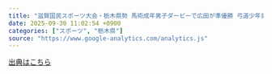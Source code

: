 ```yaml
---
title: "滋賀国民スポーツ大会・栃木県勢 馬術成年男子ダービーで広田が準優勝 弓道少年男子遠的は４位入賞 - 下野新聞社"
date: 2025-09-30 11:02:54 +0900
categories: ["スポーツ", "栃木県"]
source: "https://www.google-analytics.com/analytics.js"
---
```


[出典はこちら](https://www.google-analytics.com/analytics.js)
